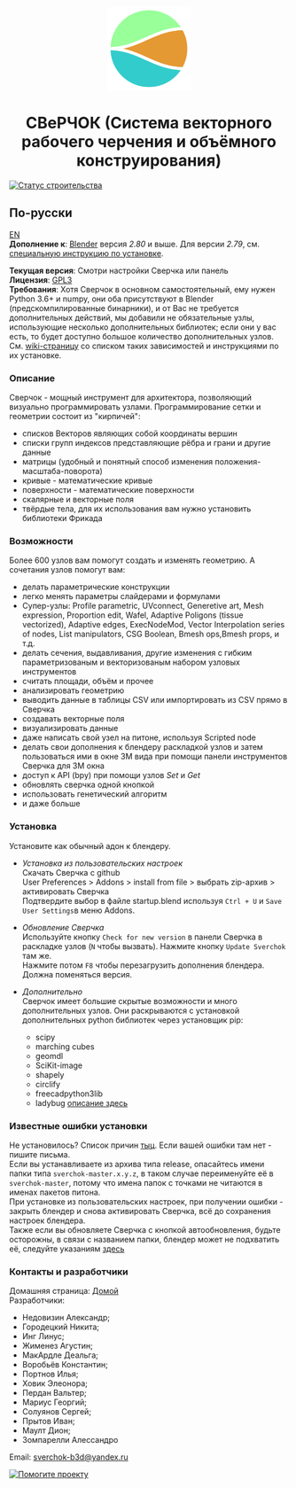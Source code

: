 <p align="center">
<a href="http://nikitron.cc.ua/sverchok_ru.html">
<img src="ui/logo/png/sverchock_icon_t.png" width="150" title="Логотип от Виктора Доваля">
</a>
</p>
<h1 align="center">СВеРЧОК (Система векторного рабочего черчения и объёмного конструирования)</h1>

[![Статус строительства](https://travis-ci.org/nortikin/sverchok.svg?branch=master)](https://travis-ci.org/nortikin/sverchok)

## По-русски

[EN](https://github.com/nortikin/sverchok/blob/master/README.md)   
**Дополнение к**: [Blender](http://blender.org)  версия *2.80* и выше. Для версии *2.79*, см. [специальную инструкцию по установке](https://github.com/nortikin/sverchok/wiki/Sverchok-for-Blender-2.79-installation). 

**Текущая версия**: Смотри настройки Сверчка или панель   
**Лицензия**: [GPL3](http://www.gnu.org/licenses/quick-guide-gplv3.html)   
**Требования**: Хотя Сверчок в основном самостоятельный, ему нужен Python 3.6+ и numpy, они оба присутствуют в Blender (предскомпилированные бинарники), и от Вас не требуется дополнительных действий, мы добавили не обязательные узлы, использующие несколько дополнительных библиотек; если они у вас есть, то будет доступно большое количество дополнительных узлов. См. [wiki-страницу](https://github.com/nortikin/sverchok/wiki/Dependencies) со списком таких зависимостей и инструкциями по их установке.    

  
### Описание
Сверчок - мощный инструмент для архитектора, позволяющий визуально программировать узлами. 
Программирование сетки и геометрии состоит из "кирпичей":  

  - списков Векторов являющих собой координаты вершин  
  - списки групп индексов представляющие рёбра и грани и другие данные  
  - матрицы (удобный и понятный способ изменения положения-масштаба-поворота)  
  - кривые - математические кривые  
  - поверхности - математические поверхности  
  - скалярные и векторные поля  
  - твёрдые тела, для их использования вам нужно установить библиотеки Фрикада  
  

### Возможности
Более 600 узлов вам помогут создать и изменять геометрию. А сочетания узлов помогут вам:

  - делать параметрические конструкции  
  - легко менять параметры слайдерами и формулами  
  - Супер-узлы: Profile parametric, UVconnect, Generetive art, Mesh expression, Proportion edit, Wafel, Adaptive Poligons (tissue vectorized), Adaptive edges, ExecNodeMod, Vector Interpolation series of nodes, List manipulators, CSG Boolean, Bmesh ops,Bmesh props, и т.д.    
  - делать сечения, выдавливания, другие изменения с гибким параметризованым и векторизованым набором узловых инструментов   
  - считать площади, объём и прочее  
  - анализировать геометрию  
  - выводить данные в таблицы CSV или импортировать из CSV прямо в Сверчка
  - создавать векторные поля  
  - визуализировать данные  
  - даже написать свой узел на питоне, используя Scripted node  
  - делать свои дополнения к блендеру раскладкой узлов и затем пользоваться ими в окне 3М вида при помощи панели инструментов Сверчка для 3М окна  
  - доступ к API (bpy) при помощи узлов _Set_ и _Get_  
  - обновлять сверчка одной кнопкой  
  - использовать генетический алгоритм  
  - и даже больше   


### Установка
Установите как обычный адон к блендеру.  
  
-  _Установка из пользовательских настроек_  
   Скачать Сверчка с github  
   User Preferences > Addons > install from file >   выбрать zip-архив > активировать Сверчка  
   Подтвердите выбор в файле startup.blend используя `Ctrl + U` и `Save User Settings`в меню Addons.  

-  _Обновление Сверчка_   
   Используйте кнопку `Check for new version` в панели Сверчка в раскладке узлов (`N` чтобы вызвать). 
   Нажмите кнопку `Update Sverchok` там же.  
   Нажмите потом `F8` чтобы перезагрузить дополнения блендера. Должна поменяться версия.  

-  _Дополнительно_  
   Сверчок имеет большие скрытые возможности и много дополнительных узлов. Они раскрываются с установкой дополнительных python библиотек через установщик pip:  
   - scipy
   - marching cubes 
   - geomdl   
   - SciKit-image   
   - shapely  
   - circlify  
   - freecadpython3lib   
   - ladybug
   [описание здесь](https://github.com/nortikin/sverchok/wiki/Dependencies)


### Известные ошибки установки
Не установилось? Список причин [тыц](http://nikitron.cc.ua/sverch/html/installation.html). Если вашей ошибки там нет - пишите письма.  
Если вы устанавливаете из архива типа release, опасайтесь имени папки типа `sverchok-master.x.y.z`, в таком случае переименуйте её в `sverchok-master`, потому что имена папок с точками не читаются в именах пакетов питона.   
При установке из пользовательских настроек, при получении ошибки - закрыть блендер и снова активировать Сверчка, всё до сохранения настроек блендера.  
Также если вы обновляете Сверчка с кнопкой автообновления, будьте осторожны, в связи с названием папки, блендер может не подхватить её, следуйте указаниям [здесь](https://github.com/nortikin/sverchok/issues/669)   

### Контакты и разработчики
Домашняя страница: [Домой](http://nikitron.cc.ua/sverchok_ru.html)  
Разработчики: 
-  Недовизин Александр;  
-  Городецкий Никита;  
-  Инг Линус;  
-  Жименез Агустин; 
-  МакАрдле Деальга;  
-  Воробьёв Константин;  
-  Портнов Илья;  
-  Ховик Элеонора;  
-  Пердан Вальтер;    
-  Мариус Георгий;     
-  Солуянов Сергей;       
-  Прытов Иван;      
-  Маулт Дион;  
-  Зомпарелли Алессандро    

Email: sverchok-b3d@yandex.ru  


[![Помогите проекту](https://www.paypalobjects.com/en_US/GB/i/btn/btn_donateCC_LG.gif)](https://www.paypal.com/cgi-bin/webscr?cmd=_s-xclick&hosted_button_id=JZESR6GN9AKNS)
